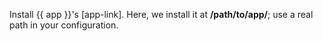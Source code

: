 Install {{ app }}'s [app-link]. Here, we install it at **/path/to/app/**; use
a real path in your configuration.
